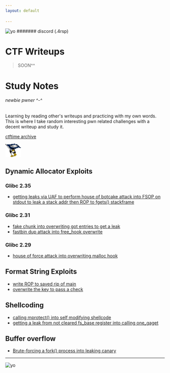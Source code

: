 ```yaml
---
layout: default

---
```


![yo](https://4rsp.github.io/assets/images/test5.png)
####### discord (.4rsp)

# CTF Writeups

> SOON^^
>


# Study Notes
###### newbie pwner ^-^
Learning by reading other's writeups and practicing with my own words. This is where I take random interesting pwn related challenges with a decent writeup and study it. 

[ctftime archive](https://ctftime.org/writeups)


<img src="/assets/images/linux-22668.png" width="10%">

## Dynamic Allocator Exploits
### Glibc 2.35
*  [getting leaks via UAF to perform house of botcake attack into FSOP on stdout to leak a stack addr then ROP to fgets() stackframe](/ctfwriteups/heap/otherbins/ImaginaryCTF23/mailman/README.md)
  
### Glibc 2.31
*   [fake chunk into overwriting got entries to get a leak](/ctfwriteups/heap/tcache/BACKDOOR23/Konsolidator/README.md)
*   [fastbin dup attack into free_hook overwrite](/ctfwriteups/heap/otherbins/JUSTCTF22/pwn_notes/README.md)   
    
### Glibc 2.29
*   [house of force attack into overwriting malloc hook](/ctfwriteups/heap/otherbins/SUNSHINECTF23/House_of_Sus/README.md)

## Format String Exploits
*   [write ROP to saved rip of main](/ctfwriteups/format_string/BACKDOOR23/Baby_formatter/README.md)
*   [overwrite the key to pass a check](/ctfwriteups/format_string/BlueHensCTF24/README.md)
  
## Shellcoding
*   [calling mprotect() into self modifying shellcode](/ctfwriteups/shellcode/HKCERTCTF24/shellcode_runner3/README.md)
*   [getting a leak from not cleared fs_base register into calling one_gaget](/ctfwriteups/shellcode/HKCERTCTF24/shellcode_runner3/README.md)
  
## Buffer overflow
*   [Brute-forcing a fork() process into leaking canary](/ctfwriteups/buffer_overflow/UTCCTF24/README.md)


* * * 

![yo](https://4rsp.github.io/assets/images/test1.png)

